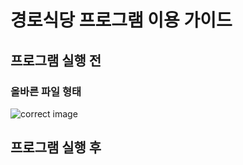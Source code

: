 # 경로식당 프로그램 이용 가이드
## 프로그램 실행 전
### 올바른 파일 형태
![correct image](/Assets/Correct!!..png)
## 프로그램 실행 후
